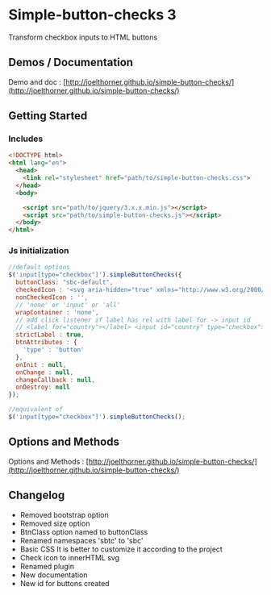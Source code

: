 
Simple-button-checks 3
==========
Transform checkbox inputs to HTML buttons

## Demos / Documentation
Demo and doc : [http://joelthorner.github.io/simple-button-checks/](http://joelthorner.github.io/simple-button-checks/)

## Getting Started

### Includes
```html
<!DOCTYPE html>
<html lang="en">
  <head>
    <link rel="stylesheet" href="path/to/simple-button-checks.css">
  </head>
  <body>

    <script src="path/to/jquery/3.x.x.min.js"></script>
    <script src="path/to/simple-button-checks.js"></script>
  </body>
</html>
```

### Js initialization
```javascript
//default options
$('input[type="checkbox"]').simpleButtonChecks({
  buttonClass: "sbc-default",
  checkedIcon : '<svg aria-hidden="true" xmlns="http://www.w3.org/2000/svg" viewBox="0 0 512 512"><path d="M173.898 439.404l-166.4-166.4c-9.997-9.997-9.997-26.206 0-36.204l36.203-36.204c9.997-9.998 26.207-9.998 36.204 0L192 312.69 432.095 72.596c9.997-9.997 26.207-9.997 36.204 0l36.203 36.204c9.997 9.997 9.997 26.206 0 36.204l-294.4 294.401c-9.998 9.997-26.207 9.997-36.204-.001z"/></svg>',
  nonCheckedIcon : '',
  // 'none' or 'input' or 'all'
  wrapContainer : 'none', 
  // add click listener if label has rel with label for -> input id
  // <label for="country"></label> <input id="country" type="checkbox">
  strictLabel : true,
  btnAttributes : {
    'type' : 'button'
  },
  onInit : null,
  onChange : null,
  changeCallback : null,
  onDestroy: null
});

//equivalent of
$('input[type="checkbox"]').simpleButtonChecks();
```

## Options and Methods
Options and Methods : [http://joelthorner.github.io/simple-button-checks/](http://joelthorner.github.io/simple-button-checks/)

## Changelog
- Removed bootstrap option
- Removed size option
- BtnClass option named to buttonClass
- Renamed namespaces 'sbtc' to 'sbc'
- Basic CSS It is better to customize it according to the project
- Check icon to innerHTML svg
- Renamed plugin
- New documentation
- New id for buttons created
